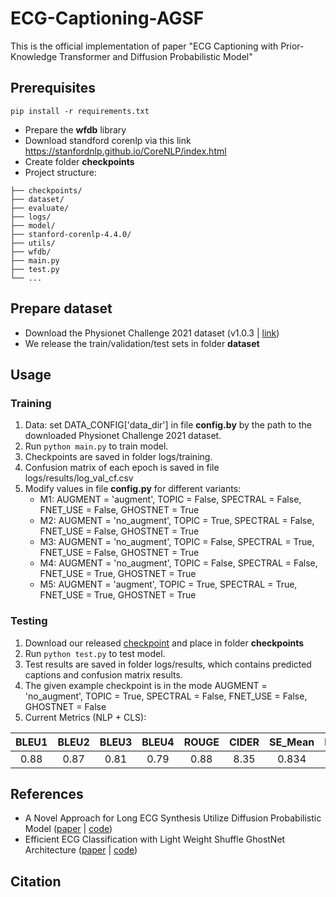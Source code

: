 # ECG-Captioning-AGSF
This is the official implementation of paper "ECG Captioning with Prior-Knowledge Transformer and Diffusion Probabilistic Model"

## Prerequisites
```
pip install -r requirements.txt
```
- Prepare the **wfdb** library
- Download standford corenlp via this link https://stanfordnlp.github.io/CoreNLP/index.html
- Create folder **checkpoints**
- Project structure:
```
├── checkpoints/
├── dataset/
├── evaluate/
├── logs/
├── model/
├── stanford-corenlp-4.4.0/
├── utils/
├── wfdb/
├── main.py
├── test.py
└── ...
```

## Prepare dataset

- Download the Physionet Challenge 2021 dataset (v1.0.3 | [link](https://physionet.org/content/challenge-2021/1.0.3/))
- We release the train/validation/test sets in folder **dataset**

## Usage

### Training

1. Data: set DATA_CONFIG['data_dir'] in file **config.by** by the path to the downloaded  Physionet Challenge 2021 dataset. 
2. Run ```python main.py``` to train model.
3. Checkpoints are saved in folder logs/training. 
4. Confusion matrix of each epoch is saved in file logs/results/log_val_cf.csv
5. Modify values in file **config.py** for different variants:
   - M1: AUGMENT = 'augment', TOPIC = False, SPECTRAL = False, FNET_USE = False, GHOSTNET = True 
   - M2: AUGMENT = 'no_augment', TOPIC = True, SPECTRAL = False, FNET_USE = False, GHOSTNET = True
   - M3: AUGMENT = 'no_augment', TOPIC = False, SPECTRAL = True, FNET_USE = False, GHOSTNET = True
   - M4: AUGMENT = 'no_augment', TOPIC = False, SPECTRAL = False, FNET_USE = True, GHOSTNET = True
   - M5: AUGMENT = 'augment', TOPIC = True, SPECTRAL = True, FNET_USE = True, GHOSTNET = True

### Testing

1. Download our released [checkpoint](https://drive.google.com/file/d/1TQnIc0oBQ3ld5Pj6t3H7084I8XWV_q30/view?usp=sharing) and place in folder **checkpoints**
2. Run ```python test.py``` to test model. 
3. Test results are saved in folder logs/results, which contains predicted captions and confusion matrix results. 
4. The given example checkpoint is in the mode AUGMENT = 'no_augment', TOPIC = True, SPECTRAL = False, FNET_USE = False, GHOSTNET = False
5. Current Metrics (NLP + CLS):

| BLEU1 | BLEU2 | BLEU3 | BLEU4 | ROUGE | CIDER | SE_Mean | P+_Mean | F1_Mean |
|:-----:|:-----:|:-----:|:-----:|:-----:|:-----:|:-------:|:-------:|:-------:|
| 0.88  | 0.87  | 0.81  | 0.79  | 0.88  | 8.35  |  0.834  |  0.84   |  0.835  |

## References

- A Novel Approach for Long ECG Synthesis Utilize Diffusion Probabilistic Model ([paper](https://dl.acm.org/doi/abs/10.1145/3591569.3591621) | [code](https://github.com/tnquoc/ECG-Diffusion-DiffWave))
- Efficient ECG Classification with Light Weight Shuffle GhostNet Architecture ([paper](https://ieeexplore.ieee.org/document/10318918) | [code](https://github.com/tnquoc/SGBNet))

## Citation
